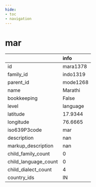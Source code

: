 ```yaml
---
hide:
- toc
- navigation
---
```

# mar
|                      | info     |
|:---------------------|:---------|
| id                   | mara1378 |
| family_id            | indo1319 |
| parent_id            | mode1268 |
| name                 | Marathi  |
| bookkeeping          | False    |
| level                | language |
| latitude             | 17.9344  |
| longitude            | 76.6665  |
| iso639P3code         | mar      |
| description          | nan      |
| markup_description   | nan      |
| child_family_count   | 0        |
| child_language_count | 0        |
| child_dialect_count  | 4        |
| country_ids          | IN       |